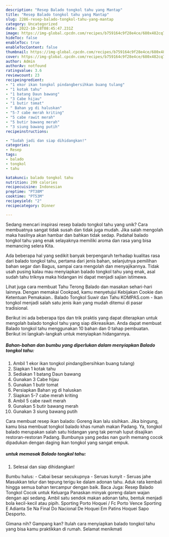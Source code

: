 ```yaml
---
description: "Resep Balado tongkol tahu yang Mantap"
title: "Resep Balado tongkol tahu yang Mantap"
slug: 2286-resep-balado-tongkol-tahu-yang-mantap
category: Uncategorized
date: 2022-10-18T08:45:47.231Z
image: https://img-global.cpcdn.com/recipes/b759164c9f28e4ce/680x482cq70/balado-tongkol-tahu-foto-resep-utama.jpg
hideToc: false
enableToc: true
enableTocContent: false
thumbnail: https://img-global.cpcdn.com/recipes/b759164c9f28e4ce/680x482cq70/balado-tongkol-tahu-foto-resep-utama.jpg
cover: https://img-global.cpcdn.com/recipes/b759164c9f28e4ce/680x482cq70/balado-tongkol-tahu-foto-resep-utama.jpg
author: Admin
authorAv: notfound
ratingvalue: 3.6
reviewcount: 23
recipeingredient:
- "1 ekor ikan tongkol pindangbersihkan buang tulang"
- "1 kotak tahu"
- "1 batang Daun bawang"
- "3 Cabe hijau"
- "1 butir tomat"
- " Bahan yg di haluskan"
- "5-7 cabe merah kriting"
- "5 cabe rawit merah"
- "5 butir bawang merah"
- "3 siung bawang putih"
recipeinstructions:

- "Sudah jadi dan siap dihidangkan!"
categories:
- Resep
tags:
- balado
- tongkol
- tahu

katakunci: balado tongkol tahu 
nutrition: 299 calories
recipecuisine: Indonesian
preptime: "PT38M"
cooktime: "PT53M"
recipeyield: "2"
recipecategory: Dinner

---
```





Sedang mencari inspirasi resep balado tongkol tahu yang unik? Cara membuatnya sangat tidak susah dan tidak juga mudah. Jika salah mengolah maka hasilnya akan hambar dan bahkan tidak sedap. Padahal balado tongkol tahu yang enak selayaknya memiliki aroma dan rasa yang bisa memancing selera Kita.





Ada beberapa hal yang sedikit banyak berpengaruh terhadap kualitas rasa dari balado tongkol tahu, pertama dari jenis bahan, selanjutnya pemilihan bahan segar dan Bagus, sampai cara mengolah dan menyajikannya. Tidak usah pusing kalau mau menyiapkan balado tongkol tahu yang enak,      asal sudah tahu triknya maka hidangan ini dapat menjadi sajian istimewa.














Lihat juga cara membuat Tahu Terong Balado dan masakan sehari-hari lainnya. Dengan memakai Cookpad, kamu menyetujui Kebijakan Cookie dan Ketentuan Pemakaian.. Balado Tongkol Suwir dan Tahu KOMPAS.com - Ikan tongkol menjadi salah satu jenis ikan yang mudah ditemui di pasar tradisional.






Berikut ini ada beberapa tips dan trik praktis yang dapat diterapkan untuk mengolah balado tongkol tahu yang siap dikreasikan. Anda dapat membuat Balado tongkol tahu menggunakan 10 bahan dan 0 tahap pembuatan. Berikut ini langkah-langkah untuk menyiapkan hidangannya.

<!--inarticleads1-->

##### Bahan-bahan dan bumbu yang diperlukan dalam menyiapkan Balado tongkol tahu:

1. Ambil 1 ekor ikan tongkol pindang(bersihkan buang tulang)
1. Siapkan 1 kotak tahu
1. Sediakan 1 batang Daun bawang
1. Gunakan 3 Cabe hijau
1. Gunakan 1 butir tomat
1. Persiapkan  Bahan yg di haluskan
1. Siapkan 5-7 cabe merah kriting
1. Ambil 5 cabe rawit merah
1. Gunakan 5 butir bawang merah
1. Gunakan 3 siung bawang putih


Cara membuat resep ikan balado: Goreng ikan lalu sisihkan. Jika bingung, kamu bisa membuat tongkol balado khas rumah makan Padang. Ya, tongkol balado merupakan salah satu hidangan yang tak pernah luput disajikan restoran-restoran Padang. Bumbunya yang pedas nan gurih memang cocok dipadukan dengan daging ikan tongkol yang sangat empuk. 

<!--inarticleads2-->

#####  untuk memasak Balado tongkol tahu:


1. Selesai dan siap dihidangkan!

Bumbu halus: - Cabai besar secukupnya - Seruas kunyit - Seruas jahe Masukkan telur dan tepung terigu ke dalam adonan tahu. Aduk rata kembali hingga semua bahan tercampur dengan baik. Baca Juga: Resep Balado Tongkol Cocok untuk Keluarga Panaskan minyak goreng dalam wajan dengan api sedang. Ambil satu sendok makan adonan tahu, bentuk menjadi bola kecil-kecil atau pipih. Sporting Porto Hoquei / Fc Porto Vence Sporting E Adianta Se Na Final Do Nacional De Hoquei Em Patins Hoquei Sapo Desporto. 

Gimana nih? Gampang kan? Itulah cara menyiapkan balado tongkol tahu yang bisa kamu praktikkan di rumah. Selamat menikmati

